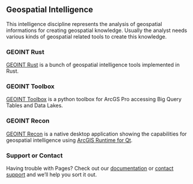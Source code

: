 ## Geospatial Intelligence

This intelligence discipline represents the analysis of geospatial informations for creating geospatial knowledge. Usually the analyst needs various kinds of geospatial related tools to create this knowledge.

### GEOINT Rust
[GEOINT Rust](https://github.com/esride-jts/geoint-rs) is a bunch of geospatial intelligence tools implemented in Rust.

### GEOINT Toolbox
[GEOINT Toolbox](https://github.com/esride-jts/geoint-toolbox/) is a python toolbox for ArcGS Pro accessing Big Query Tables and Data Lakes.

### GEOINT Recon

[GEOINT Recon](https://github.com/esride-jts/geoint-recon) is a native desktop application showing the capabilities for geospatial intelligence using [ArcGIS Runtime for Qt](https://developers.arcgis.com/qt/).

### Support or Contact

Having trouble with Pages? Check out our [documentation](https://help.github.com/categories/github-pages-basics/) or [contact support](https://github.com/contact) and we’ll help you sort it out.
